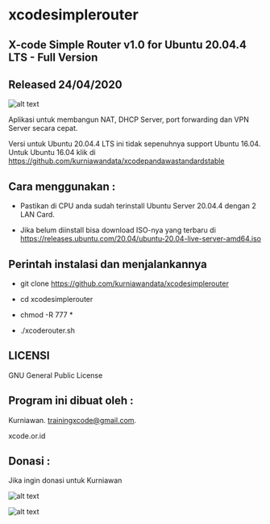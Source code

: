 # xcodesimplerouter

X-code Simple Router v1.0 for Ubuntu 20.04.4 LTS - Full Version
------------------------------------------

Released 24/04/2020
-------------------

![alt text](http://xcode.or.id/04_small-logo.png)

Aplikasi untuk membangun NAT, DHCP Server, port forwarding dan VPN Server secara cepat. 

Versi untuk Ubuntu 20.04.4 LTS ini tidak sepenuhnya support Ubuntu 16.04. Untuk Ubuntu 16.04 klik di https://github.com/kurniawandata/xcodepandawastandardstable

Cara menggunakan :
------------------

- Pastikan di CPU anda sudah terinstall Ubuntu Server 20.04.4 dengan 2 LAN Card.

- Jika belum diinstall bisa download ISO-nya yang terbaru di https://releases.ubuntu.com/20.04/ubuntu-20.04-live-server-amd64.iso

Perintah instalasi dan menjalankannya
-------------------------------------

- git clone https://github.com/kurniawandata/xcodesimplerouter

- cd xcodesimplerouter

- chmod -R 777 *

- ./xcoderouter.sh


LICENSI
------- 

GNU General Public License 


Program ini dibuat oleh :
--------------------------------------------

Kurniawan. trainingxcode@gmail.com. 

xcode.or.id


Donasi :
-----------------------------------

Jika ingin donasi untuk Kurniawan 

![alt text](http://xcodeserver.my.id/gofood.png)

![alt text](http://xcodeserver.my.id/gopay.png)
